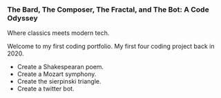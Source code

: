 ### The Bard, The Composer, The Fractal, and The Bot: A Code Odyssey

Where classics meets modern tech. 

Welcome to my first coding portfolio. My first four coding project back in 2020. 
- Create a Shakespearan poem.
- Create a Mozart symphony. 
- Create the sierpinski triangle. 
- Create a twitter bot.
